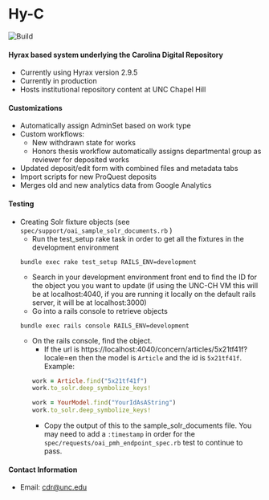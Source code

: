 # Hy-C

![Build](https://github.com/UNC-Libraries/hy-c/workflows/Build/badge.svg?branch=main)

#### Hyrax based system underlying the Carolina Digital Repository

* Currently using Hyrax version 2.9.5
* Currently in production
* Hosts institutional repository content at UNC Chapel Hill

#### Customizations

* Automatically assign AdminSet based on work type
* Custom workflows:
    * New withdrawn state for works
    * Honors thesis workflow automatically assigns departmental group as reviewer for deposited works
* Updated deposit/edit form with combined files and metadata tabs
* Import scripts for new ProQuest deposits
* Merges old and new analytics data from Google Analytics

#### Testing
* Creating Solr fixture objects (see `spec/support/oai_sample_solr_documents.rb` )
  * Run the test_setup rake task in order to get all the fixtures in the development environment
  ```
  bundle exec rake test_setup RAILS_ENV=development
  ```
  * Search in your development environment front end to find the ID for the object you you want to update (if using the UNC-CH VM this will be at localhost:4040, if you are running it locally on the default rails server, it will be at localhost:3000)
  * Go into a rails console to retrieve objects
  ```
  bundle exec rails console RAILS_ENV=development
  ```
  * On the rails console, find the object.
    * If the url is https://localhost:4040/concern/articles/5x21tf41f?locale=en then the model is `Article` and the id is `5x21tf41f`.
    Example:
    ```ruby
    work = Article.find("5x21tf41f")
    work.to_solr.deep_symbolize_keys!
    ```
    ```ruby
    work = YourModel.find("YourIdAsAString")
    work.to_solr.deep_symbolize_keys!
    ```
    * Copy the output of this to the sample_solr_documents file. You may need to add a `:timestamp` in order for the `spec/requests/oai_pmh_endpoint_spec.rb` test to continue to pass.

#### Contact Information
* Email: cdr@unc.edu
